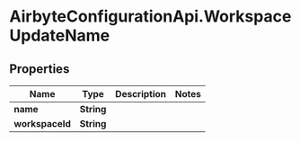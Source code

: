 # AirbyteConfigurationApi.WorkspaceUpdateName

## Properties

Name | Type | Description | Notes
------------ | ------------- | ------------- | -------------
**name** | **String** |  | 
**workspaceId** | **String** |  | 


